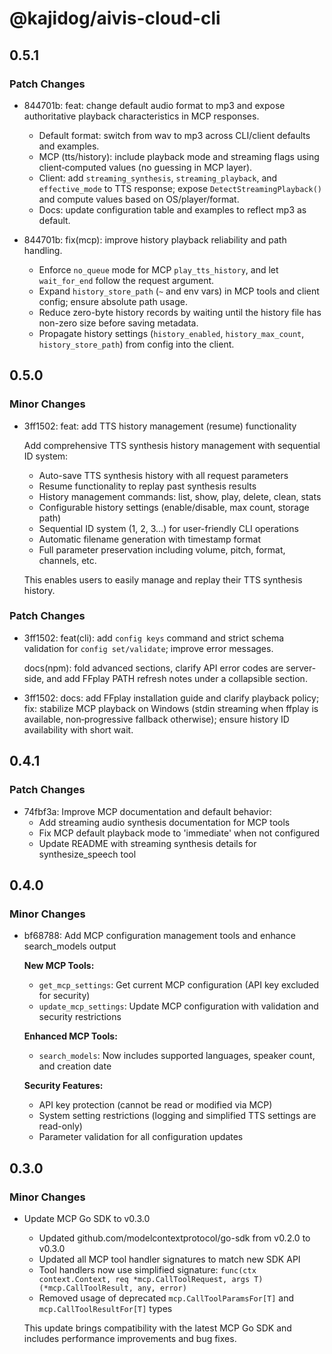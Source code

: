 # @kajidog/aivis-cloud-cli

## 0.5.1

### Patch Changes

- 844701b: feat: change default audio format to mp3 and expose authoritative playback characteristics in MCP responses.

  - Default format: switch from wav to mp3 across CLI/client defaults and examples.
  - MCP (tts/history): include playback mode and streaming flags using client‑computed values (no guessing in MCP layer).
  - Client: add `streaming_synthesis`, `streaming_playback`, and `effective_mode` to TTS response; expose `DetectStreamingPlayback()` and compute values based on OS/player/format.
  - Docs: update configuration table and examples to reflect mp3 as default.

- 844701b: fix(mcp): improve history playback reliability and path handling.

  - Enforce `no_queue` mode for MCP `play_tts_history`, and let `wait_for_end` follow the request argument.
  - Expand `history_store_path` (`~` and env vars) in MCP tools and client config; ensure absolute path usage.
  - Reduce zero-byte history records by waiting until the history file has non-zero size before saving metadata.
  - Propagate history settings (`history_enabled`, `history_max_count`, `history_store_path`) from config into the client.

## 0.5.0

### Minor Changes

- 3ff1502: feat: add TTS history management (resume) functionality

  Add comprehensive TTS synthesis history management with sequential ID system:

  - Auto-save TTS synthesis history with all request parameters
  - Resume functionality to replay past synthesis results
  - History management commands: list, show, play, delete, clean, stats
  - Configurable history settings (enable/disable, max count, storage path)
  - Sequential ID system (1, 2, 3...) for user-friendly CLI operations
  - Automatic filename generation with timestamp format
  - Full parameter preservation including volume, pitch, format, channels, etc.

  This enables users to easily manage and replay their TTS synthesis history.

### Patch Changes

- 3ff1502: feat(cli): add `config keys` command and strict schema validation for `config set/validate`; improve error messages.

  docs(npm): fold advanced sections, clarify API error codes are server-side, and add FFplay PATH refresh notes under a collapsible section.

- 3ff1502: docs: add FFplay installation guide and clarify playback policy;
  fix: stabilize MCP playback on Windows (stdin streaming when ffplay is available, non‑progressive fallback otherwise); ensure history ID availability with short wait.

## 0.4.1

### Patch Changes

- 74fbf3a: Improve MCP documentation and default behavior:
  - Add streaming audio synthesis documentation for MCP tools
  - Fix MCP default playback mode to 'immediate' when not configured
  - Update README with streaming synthesis details for synthesize_speech tool

## 0.4.0

### Minor Changes

- bf68788: Add MCP configuration management tools and enhance search_models output

  **New MCP Tools:**

  - `get_mcp_settings`: Get current MCP configuration (API key excluded for security)
  - `update_mcp_settings`: Update MCP configuration with validation and security restrictions

  **Enhanced MCP Tools:**

  - `search_models`: Now includes supported languages, speaker count, and creation date

  **Security Features:**

  - API key protection (cannot be read or modified via MCP)
  - System setting restrictions (logging and simplified TTS settings are read-only)
  - Parameter validation for all configuration updates

## 0.3.0

### Minor Changes

- Update MCP Go SDK to v0.3.0

  - Updated github.com/modelcontextprotocol/go-sdk from v0.2.0 to v0.3.0
  - Updated all MCP tool handler signatures to match new SDK API
  - Tool handlers now use simplified signature: `func(ctx context.Context, req *mcp.CallToolRequest, args T) (*mcp.CallToolResult, any, error)`
  - Removed usage of deprecated `mcp.CallToolParamsFor[T]` and `mcp.CallToolResultFor[T]` types

  This update brings compatibility with the latest MCP Go SDK and includes performance improvements and bug fixes.

